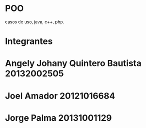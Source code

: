 # POO
casos de uso, java, c++, php.

# Integrantes
# Angely Johany Quintero Bautista 20132002505
# Joel Amador                     20121016684
# Jorge Palma                     20131001129